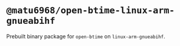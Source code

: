 # `@matu6968/open-btime-linux-arm-gnueabihf`

Prebuilt binary package for `open-btime` on `linux-arm-gnueabihf`.
